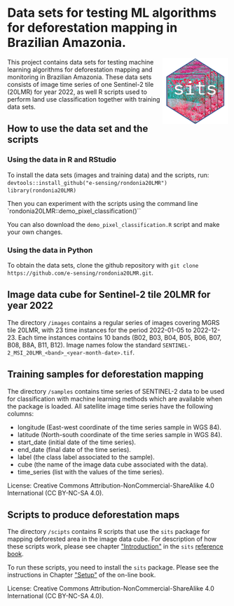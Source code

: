Data sets for testing ML algorithms for deforestation mapping in Brazilian Amazonia.
================

<img src="sits_sticker.png" alt="SITS icon" align="right" height="150" width="150"/>

This project contains data sets for testing machine learning algorithms for deforestation mapping and monitoring in Brazilian Amazonia. These data sets consists of image time series of one Sentinel-2 tile (20LMR) for year 2022, as well R scripts used to perform land use classification together with training data sets. 

## How to use the data set and the scripts 

### Using the data in R and RStudio

To install the data sets (images and training data) and the scripts, run:
`devtools::install_github("e-sensing/rondonia20LMR")`
`library(rondonia20LMR)`

Then you can experiment with the scripts using the command line
`rondonia20LMR::demo_pixel_classification()``

You can also download the `demo_pixel_classification.R` script and make your own changes.

### Using the data in Python

To obtain the data sets, clone the github repository with
`git clone https://github.com/e-sensing/rondonia20LMR.git`. 


## Image data cube for Sentinel-2 tile 20LMR for year 2022

The directory `/images` contains a regular series of images covering MGRS tile 20LMR, with 23 time instances for the period 2022-01-05 to 2022-12-23. Each time instances contains 10 bands (B02, B03, B04, B05, B06, B07, B08, B8A, B11, B12). Image names folow the standard `SENTINEL-2_MSI_20LMR_<band>_<year-month-date>.tif`. 

## Training samples for deforestation mapping

The directory `/samples`  contains time series of SENTINEL-2 data to be used for classification with machine learning methods which are available when the package is loaded. All satellite image time series have the following columns: 

- longitude (East-west coordinate of the time series sample in WGS 84).
- latitude (North-south coordinate of the time series sample in WGS 84).
- start_date (initial date of the time series).
- end_date (final date of the time series).
- label (the class label associated to the sample).
- cube (the name of the image data cube associated with the data).
- time_series (list  with the values of the time series).

License: Creative Commons Attribution-NonCommercial-ShareAlike 4.0 International (CC BY-NC-SA 4.0).

## Scripts to produce deforestation maps

The directory `/scipts` contains R scripts that use the `sits` package for mapping deforested area in the image data cube.  For description of how these scripts work, please see chapter ["Introduction"](https://e-sensing.github.io/sitsbook/introduction.html) in the `sits` [reference book](https://e-sensing.github.io/sitsbook/index.html).

To run these scripts, you need to install the `sits` package. Please see the instructions in Chapter ["Setup"](https://e-sensing.github.io/sitsbook/setup.html) of the on-line book.

License: Creative Commons Attribution-NonCommercial-ShareAlike 4.0 International (CC BY-NC-SA 4.0).





